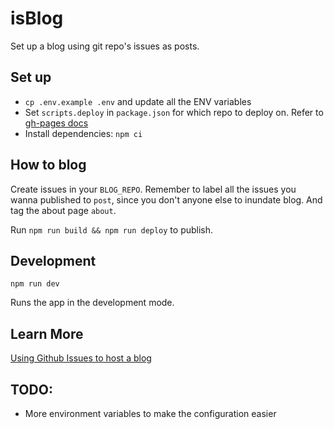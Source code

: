 # isBlog

Set up a blog using git repo's issues as posts.

## Set up

- `cp .env.example .env` and update all the ENV variables
- Set `scripts.deploy` in `package.json` for which repo to deploy on. Refer to [gh-pages docs](https://www.npmjs.com/package/gh-pages)
- Install dependencies: `npm ci`

## How to blog

Create issues in your `BLOG_REPO`. Remember to label all the issues you wanna published to `post`, since you don't anyone else to inundate blog. And tag the about page `about`.

Run `npm run build && npm run deploy` to publish.

## Development

`npm run dev`

Runs the app in the development mode.

## Learn More

[Using Github Issues to host a blog](https://bpceee.github.io/posts/1)

## TODO:

- More environment variables to make the configuration easier
